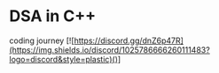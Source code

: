 # DSA in C++
coding journey
[![https://discord.gg/dnZ6p47R](https://img.shields.io/discord/1025786666260111483?logo=discord&style=plastic)()]
